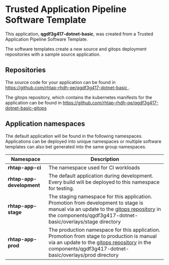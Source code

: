 # Trusted Application Pipeline Software Template

This application, **qgdf3g417-dotnet-basic**, was created from a Trusted Application Pipeline Software Template.

The software templates create a new source and gitops deployment repositories with a sample source application. 

## Repositories

The source code for your application can be found in [https://github.com/rhtap-rhdh-qe/qgdf3g417-dotnet-basic ](https://github.com/rhtap-rhdh-qe/qgdf3g417-dotnet-basic ).
 
The gitops repository, which contains the kubernetes manifests for the application can be found in 
[https://github.com/rhtap-rhdh-qe/qgdf3g417-dotnet-basic-gitops ](https://github.com/rhtap-rhdh-qe/qgdf3g417-dotnet-basic-gitops ) 

## Application namespaces 

The default application will be found in the following namespaces. Applications can be deployed into unique namespaces or multiple software templates can also bet generated into the same group namespaces.  

|  Namespace   |  Description   |  
| -------- | -------- |
| **rhtap-app-ci** | The namespace used for CI workloads |
| **rhtap-app-development** | The default application during development. Every build will be deployed to this namespace for testing. |
| **rhtap-app-stage** | The staging namespace for this application. Promotion from development to stage is manual via an update to the [gitops repository](https://github.com/rhtap-rhdh-qe/qgdf3g417-dotnet-basic-gitops ) in the components/qgdf3g417-dotnet-basic/overlays/stage directory |
| **rhtap-app-prod** | The production namespace for this application. Promotion from stage to production is manual via an update to the [gitops repository](https://github.com/rhtap-rhdh-qe/qgdf3g417-dotnet-basic-gitops ) in the components/qgdf3g417-dotnet-basic/overlays/prod directory |